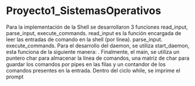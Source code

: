 # Proyecto1_SistemasOperativos

Para la implementación de la Shell se desarrollaron 3 funciones read_input, parse_input, execute_commands. read_input es la función encargada de leer las entradas de comando en la shell (por línea). parse_input. execute_commands. Para el desarrollo del daemon, se utiliza start_daemon, esta funciona de la siguiente manera: .
Finalmente, el main, se utiliza un puntero char para almacenar la línea de comandos, una matriz de char para guardar los comandos por pipes en las filas y un contandor de los comandos presentes en la entrada. Dentro del ciclo while, se imprime el prompt
